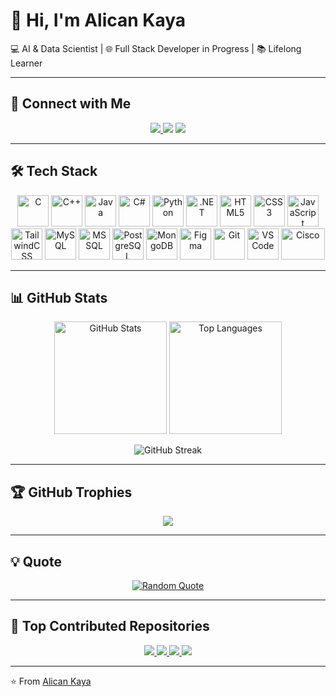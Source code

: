 # 👋 Hi, I'm Alican Kaya  

💻 AI & Data Scientist | 🌐 Full Stack Developer in Progress | 📚 Lifelong Learner  

---

## 🔗 Connect with Me  

<p align="center">
<a href="https://alican-kaya.com/" target="_blank" rel="noopener noreferrer">
  <img src="https://img.shields.io/badge/alican--kaya.com-red?style=for-the-badge&logo=googlechrome&logoColor=white" />
</a>
  <a href="https://www.linkedin.com/"><img src="https://img.shields.io/badge/LinkedIn-blue?style=for-the-badge&logo=linkedin&logoColor=white" /></a>
  <a href="https://medium.com/"><img src="https://img.shields.io/badge/Medium-black?style=for-the-badge&logo=medium&logoColor=white" /></a>
</p>

---

## 🛠 Tech Stack  

<p align="center">
  <img src="https://cdn.jsdelivr.net/gh/devicons/devicon/icons/c/c-original.svg" width="50" height="50" title="C"/>
  <img src="https://cdn.jsdelivr.net/gh/devicons/devicon/icons/cplusplus/cplusplus-original.svg" width="50" height="50" title="C++"/>
  <img src="https://cdn.jsdelivr.net/gh/devicons/devicon/icons/java/java-original.svg" width="50" height="50" title="Java"/>
  <img src="https://cdn.jsdelivr.net/gh/devicons/devicon/icons/csharp/csharp-original.svg" width="50" height="50" title="C#"/>
  <img src="https://cdn.jsdelivr.net/gh/devicons/devicon/icons/python/python-original.svg" width="50" height="50" title="Python"/>
  <img src="https://cdn.jsdelivr.net/gh/devicons/devicon/icons/dot-net/dot-net-original.svg" width="50" height="50" title=".NET"/>
  <img src="https://cdn.jsdelivr.net/gh/devicons/devicon/icons/html5/html5-original.svg" width="50" height="50" title="HTML5"/>
  <img src="https://cdn.jsdelivr.net/gh/devicons/devicon/icons/css3/css3-original.svg" width="50" height="50" title="CSS3"/>
  <img src="https://cdn.jsdelivr.net/gh/devicons/devicon/icons/javascript/javascript-original.svg" width="50" height="50" title="JavaScript"/>
  <img src="https://upload.wikimedia.org/wikipedia/commons/d/d5/Tailwind_CSS_Logo.svg" width="50" height="50" title="TailwindCSS"/>
  <img src="https://cdn.jsdelivr.net/gh/devicons/devicon/icons/mysql/mysql-original.svg" width="50" height="50" title="MySQL"/>
  <img src="https://cdn.jsdelivr.net/gh/devicons/devicon/icons/microsoftsqlserver/microsoftsqlserver-plain.svg" width="50" height="50" title="MSSQL"/>
  <img src="https://cdn.jsdelivr.net/gh/devicons/devicon/icons/postgresql/postgresql-original.svg" width="50" height="50" title="PostgreSQL"/>
  <img src="https://cdn.jsdelivr.net/gh/devicons/devicon/icons/mongodb/mongodb-original.svg" width="50" height="50" title="MongoDB"/>
  <img src="https://cdn.jsdelivr.net/gh/devicons/devicon/icons/figma/figma-original.svg" width="50" height="50" title="Figma"/>
  <img src="https://cdn.jsdelivr.net/gh/devicons/devicon/icons/git/git-original.svg" width="50" height="50" title="Git"/>
  <img src="https://cdn.jsdelivr.net/gh/devicons/devicon/icons/vscode/vscode-original.svg" width="50" height="50" title="VS Code"/>
  <img src="https://upload.wikimedia.org/wikipedia/commons/6/64/Cisco_logo.svg" width="70" height="50" title="Cisco"/>
</p>

---

## 📊 GitHub Stats  

<p align="center">
  <img src="https://github-readme-stats.vercel.app/api?username=alicankaya192&show_icons=true&theme=tokyonight" alt="GitHub Stats" height="180"/>
  <img src="https://github-readme-stats.vercel.app/api/top-langs/?username=alicankaya192&layout=compact&theme=tokyonight" alt="Top Languages" height="180"/>
</p>

<p align="center">
  <img src="https://streak-stats.demolab.com?user=alicankaya192&theme=tokyonight&hide_border=true" alt="GitHub Streak"/>
</p>

---

## 🏆 GitHub Trophies  

<p align="center">
  <img src="https://github-profile-trophy.vercel.app/?username=alicankaya192&theme=tokyonight&no-frame=true&margin-w=15" />
</p>

---

## 💡 Quote  

<p align="center">
  <a href="https://github.com/piyushsuthar/github-readme-quotes">
    <img src="https://quotes-github-readme.vercel.app/api?type=horizontal&theme=tokyonight" alt="Random Quote"/>
  </a>
</p>

---

## 📌 Top Contributed Repositories  

<p align="center">
  <a href="https://github.com/alicankaya192/CSharpNotes">
    <img src="https://github-readme-stats.vercel.app/api/pin/?username=alicankaya192&repo=CSharpNotes&theme=tokyonight" />
  </a>
  <a href="https://github.com/alicankaya192/Hotel-Booking-and-Management-Platform">
    <img src="https://github-readme-stats.vercel.app/api/pin/?username=alicankaya192&repo=Hotel-Booking-and-Management-Platform&theme=tokyonight" />
  </a>
  <a href="https://github.com/alicankaya192/App-Downloader">
    <img src="https://github-readme-stats.vercel.app/api/pin/?username=alicankaya192&repo=App-Downloader&theme=tokyonight" />
  </a>
  <a href="https://github.com/alicankaya192/MatricesCalculator">
    <img src="https://github-readme-stats.vercel.app/api/pin/?username=alicankaya192&repo=MatricesCalculator&theme=tokyonight" />
  </a>
</p>

---

⭐️ From [Alican Kaya](https://alican-kaya.com/)
